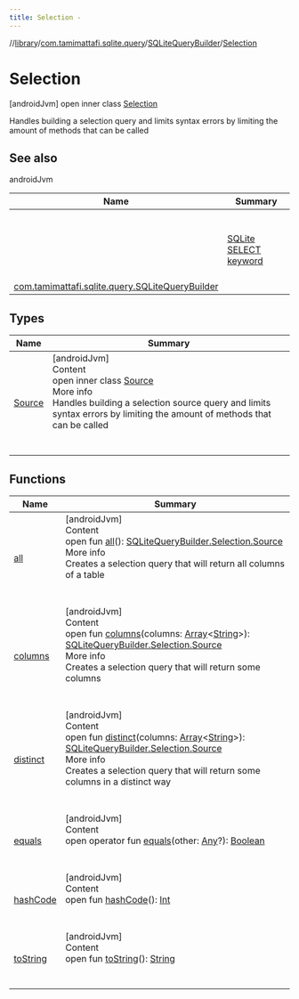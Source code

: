 ```yaml
---
title: Selection -
---
```

//[library](../../../index.md)/[com.tamimattafi.sqlite.query](../../index.md)/[SQLiteQueryBuilder](../index.md)/[Selection](index.md)



# Selection  
 [androidJvm] open inner class [Selection](index.md)

Handles building a selection query and limits syntax errors by limiting the amount of methods that can be called

   


## See also  
  
androidJvm  
  
|  Name|  Summary| 
|---|---|
| <a name="com.tamimattafi.sqlite.query/SQLiteQueryBuilder.Selection///PointingToDeclaration/"></a>| <a name="com.tamimattafi.sqlite.query/SQLiteQueryBuilder.Selection///PointingToDeclaration/"></a><br><br><a href="https://www.sqlitetutorial.net/sqlite-select/">SQLite SELECT keyword</a><br><br>
| <a name="com.tamimattafi.sqlite.query/SQLiteQueryBuilder.Selection///PointingToDeclaration/"></a>[com.tamimattafi.sqlite.query.SQLiteQueryBuilder](../select.md)| <a name="com.tamimattafi.sqlite.query/SQLiteQueryBuilder.Selection///PointingToDeclaration/"></a>
  


## Types  
  
|  Name|  Summary| 
|---|---|
| <a name="com.tamimattafi.sqlite.query/SQLiteQueryBuilder.Selection.Source///PointingToDeclaration/"></a>[Source](-source/index.md)| <a name="com.tamimattafi.sqlite.query/SQLiteQueryBuilder.Selection.Source///PointingToDeclaration/"></a>[androidJvm]  <br>Content  <br>open inner class [Source](-source/index.md)  <br>More info  <br>Handles building a selection source query and limits syntax errors by limiting the amount of methods that can be called  <br><br><br>


## Functions  
  
|  Name|  Summary| 
|---|---|
| <a name="com.tamimattafi.sqlite.query/SQLiteQueryBuilder.Selection/all/#/PointingToDeclaration/"></a>[all](all.md)| <a name="com.tamimattafi.sqlite.query/SQLiteQueryBuilder.Selection/all/#/PointingToDeclaration/"></a>[androidJvm]  <br>Content  <br>open fun [all](all.md)(): [SQLiteQueryBuilder.Selection.Source](-source/index.md)  <br>More info  <br>Creates a selection query that will return all columns of a table  <br><br><br>
| <a name="com.tamimattafi.sqlite.query/SQLiteQueryBuilder.Selection/columns/#kotlin.Array[kotlin.String]/PointingToDeclaration/"></a>[columns](columns.md)| <a name="com.tamimattafi.sqlite.query/SQLiteQueryBuilder.Selection/columns/#kotlin.Array[kotlin.String]/PointingToDeclaration/"></a>[androidJvm]  <br>Content  <br>open fun [columns](columns.md)(columns: [Array](https://kotlinlang.org/api/latest/jvm/stdlib/kotlin/-array/index.html)<[String](https://kotlinlang.org/api/latest/jvm/stdlib/kotlin/-string/index.html)>): [SQLiteQueryBuilder.Selection.Source](-source/index.md)  <br>More info  <br>Creates a selection query that will return some columns  <br><br><br>
| <a name="com.tamimattafi.sqlite.query/SQLiteQueryBuilder.Selection/distinct/#kotlin.Array[kotlin.String]/PointingToDeclaration/"></a>[distinct](distinct.md)| <a name="com.tamimattafi.sqlite.query/SQLiteQueryBuilder.Selection/distinct/#kotlin.Array[kotlin.String]/PointingToDeclaration/"></a>[androidJvm]  <br>Content  <br>open fun [distinct](distinct.md)(columns: [Array](https://kotlinlang.org/api/latest/jvm/stdlib/kotlin/-array/index.html)<[String](https://kotlinlang.org/api/latest/jvm/stdlib/kotlin/-string/index.html)>): [SQLiteQueryBuilder.Selection.Source](-source/index.md)  <br>More info  <br>Creates a selection query that will return some columns in a distinct way  <br><br><br>
| <a name="kotlin/Any/equals/#kotlin.Any?/PointingToDeclaration/"></a>[equals](../../-s-q-lite-query-utils/index.md#%5Bkotlin%2FAny%2Fequals%2F%23kotlin.Any%3F%2FPointingToDeclaration%2F%5D%2FFunctions%2F1519574284)| <a name="kotlin/Any/equals/#kotlin.Any?/PointingToDeclaration/"></a>[androidJvm]  <br>Content  <br>open operator fun [equals](../../-s-q-lite-query-utils/index.md#%5Bkotlin%2FAny%2Fequals%2F%23kotlin.Any%3F%2FPointingToDeclaration%2F%5D%2FFunctions%2F1519574284)(other: [Any](https://kotlinlang.org/api/latest/jvm/stdlib/kotlin/-any/index.html)?): [Boolean](https://kotlinlang.org/api/latest/jvm/stdlib/kotlin/-boolean/index.html)  <br><br><br>
| <a name="kotlin/Any/hashCode/#/PointingToDeclaration/"></a>[hashCode](../../-s-q-lite-query-utils/index.md#%5Bkotlin%2FAny%2FhashCode%2F%23%2FPointingToDeclaration%2F%5D%2FFunctions%2F1519574284)| <a name="kotlin/Any/hashCode/#/PointingToDeclaration/"></a>[androidJvm]  <br>Content  <br>open fun [hashCode](../../-s-q-lite-query-utils/index.md#%5Bkotlin%2FAny%2FhashCode%2F%23%2FPointingToDeclaration%2F%5D%2FFunctions%2F1519574284)(): [Int](https://kotlinlang.org/api/latest/jvm/stdlib/kotlin/-int/index.html)  <br><br><br>
| <a name="kotlin/Any/toString/#/PointingToDeclaration/"></a>[toString](../../-s-q-lite-query-utils/index.md#%5Bkotlin%2FAny%2FtoString%2F%23%2FPointingToDeclaration%2F%5D%2FFunctions%2F1519574284)| <a name="kotlin/Any/toString/#/PointingToDeclaration/"></a>[androidJvm]  <br>Content  <br>open fun [toString](../../-s-q-lite-query-utils/index.md#%5Bkotlin%2FAny%2FtoString%2F%23%2FPointingToDeclaration%2F%5D%2FFunctions%2F1519574284)(): [String](https://kotlinlang.org/api/latest/jvm/stdlib/kotlin/-string/index.html)  <br><br><br>

